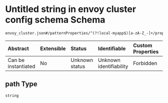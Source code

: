 # Untitled string in envoy cluster config schema Schema

```txt
envoy_cluster.json#/patternProperties/^(?!local-myapp$)[a-zA-Z_-]+/properties/path
```



| Abstract            | Extensible | Status         | Identifiable            | Custom Properties | Additional Properties | Access Restrictions | Defined In                                                                |
| :------------------ | :--------- | :------------- | :---------------------- | :---------------- | :-------------------- | :------------------ | :------------------------------------------------------------------------ |
| Can be instantiated | No         | Unknown status | Unknown identifiability | Forbidden         | Allowed               | none                | [envoy\_cluster.json\*](../out/envoy_cluster.json "open original schema") |

## path Type

`string`
